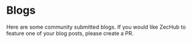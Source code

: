# Blogs

Here are some community submitted blogs. If you would like ZecHub to feature one of your blog posts, please create a PR.


